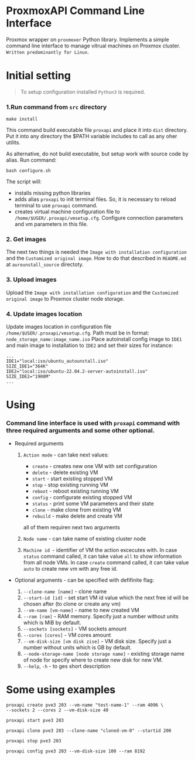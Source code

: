 # ProxmoxAPI Command Line Interface
Proxmox wrapper on `proxmoxer` Python library. Implements a simple command line interface to manage vitrual machines on Proxmox cluster. `Written predominantly for Linux`.

# Initial setting
> To setup configuration installed `Python3` is required.

### 1.Run command from `src` directory
```
make install
```
This command build executable file `proxapi` and place it into `dist` directory. Put it into any directory the $PATH variable includes to call as any oher utilits.  

As alternative, do not build executable, but setup work with source code by alias. Run command:
```
bash configure.sh
```
The script will:
- installs missing python libraries
- adds alias `proxapi` to init terminal files. So, it is necessary to reload terminal to use `proxapi` command.
- creates virtual machine configuration file to `/home/$USER/.proxapi/vmsetup.cfg`. Configure connection parameters and vm parameters in this file.

### 2. Get images
The next two things is needed the `Image with installation configuration` and the `Customized original image`. How to do that described in `README.md` at `aurounstall_source` directoty.

### 3. Upload images
Upload the `Image with installation configuration` and the `Customized original image` to Proxmox cluster node storage.

### 4. Update images location
Update images location in configuration file `/home/$USER/.proxapi/vmsetup.cfg`. Path must be in format: `node_storage_name:image_name.iso`
Place autoinstall config image to `IDE1` and main image to installation to `IDE2` and set their sizes for instance:
```
...
IDE1="local:iso/ubuntu_autounstall.iso"
SIZE_IDE1="364K"
IDE2="local:iso/ubuntu-22.04.2-server-autoinstall.iso"
SIZE_IDE2="1900M"
...
```

# Using
### Command line interface is used with `proxapi` command with three required arguments and some other optional.
- Required arguments
    1. `Action mode` - can take next values:  
        - `create` - creates new one VM with set configuration  
        - `delete` - delete existing VM  
        - `start` - start existing stopped VM  
        - `stop` - stop existing running VM  
        - `reboot` - reboot existing running VM  
        - `config` - configurate existing stopped VM  
        - `status` - print some VM parameters and their state  
        - `clone` - make clone from existing VM  
        - `rebuild` - make delete and create VM  

        all of them requiren next two arguments
    
    2. `Node name` - can take name of existing cluster node

    3. `Machine id `- identifier of VM the action excecutes with. In case `status` command called, it can take value `all` to show information from all node VMs. In case `create` command called, it can take value `auto` to create new vm with any free id.

- Optional arguments - can be specified with defifinite flag:
    1. `--clone-name [name]` - clone name
    2. `--start-id [id]` - set start VM id value which the next free id will be chosen after (to clone or create any vm)
    3. `--vm-name [vm-name]` - name to new created VM
    4. `--ram [ram]` - RAM memory. Specify just a number without units which is MiB by default.
    5. `--sockets [sockets]` - VM sockets amount
    6. `--cores [cores]` - VM cores amount
    7. `--vm-disk-size [vm disk zise]` - VM disk size. Specify just a number without units which is GB by default.
    8. `--node-storage-name [node storage name]` - existing storage name of node for specify where to create new disk for new VM.
    9. `--help`, `-h` - to ges short description

# Some using examples
```
proxapi create pve3 203 --vm-name "test-name-1" --ram 4096 \
--sockets 2 --cores 2 --vm-disk-size 40
```
```
proxapi start pve3 203
```
```
proxapi clone pve3 203 --clone-name "cloned-vm-0" --startid 200
```
```
proxapi stop pve3 203
```
```
proxapi config pve3 203 --vm-disk-size 100 --ram 8192
```

